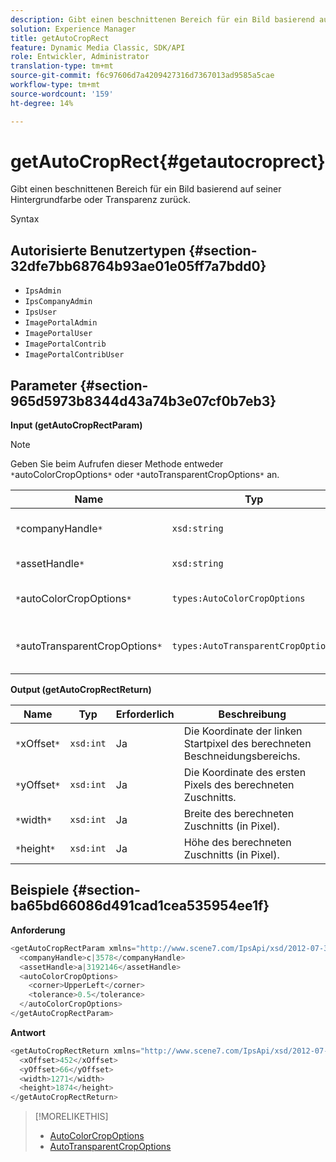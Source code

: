 ```yaml
---
description: Gibt einen beschnittenen Bereich für ein Bild basierend auf seiner Hintergrundfarbe oder Transparenz zurück.
solution: Experience Manager
title: getAutoCropRect
feature: Dynamic Media Classic, SDK/API
role: Entwickler, Administrator
translation-type: tm+mt
source-git-commit: f6c97606d7a4209427316d7367013ad9585a5cae
workflow-type: tm+mt
source-wordcount: '159'
ht-degree: 14%

---
```



# getAutoCropRect{#getautocroprect}

Gibt einen beschnittenen Bereich für ein Bild basierend auf seiner Hintergrundfarbe oder Transparenz zurück.

Syntax

## Autorisierte Benutzertypen {#section-32dfe7bb68764b93ae01e05ff7a7bdd0}

* `IpsAdmin`
* `IpsCompanyAdmin`
* `IpsUser`
* `ImagePortalAdmin`
* `ImagePortalUser`
* `ImagePortalContrib`
* `ImagePortalContribUser`

## Parameter {#section-965d5973b8344d43a74b3e07cf0b7eb3}

**Input (getAutoCropRectParam)**

>[!NOTE]
>
>Geben Sie beim Aufrufen dieser Methode entweder `*`autoColorCropOptions`*` oder `*`autoTransparentCropOptions`*` an.

| Name | Typ | Erforderlich | Beschreibung |
|---|---|---|---|
| `*`companyHandle`*` | `xsd:string` | Ja | Der Griff zur Firma mit dem Asset, mit dem Sie arbeiten möchten. |
| `*`assetHandle`*` | `xsd:string` | Ja | Das Handle des Assets, mit dem Sie arbeiten möchten. |
| `*`autoColorCropOptions`*` | `types:AutoColorCropOptions` | Nein | Beschneidungsrechteck anhand der Farbe berechnen. Siehe [AutoColorCropOptions](../../../types/c-data-types/r-auto-color-crop-options.md#reference-976c3a1f8e47473cae016a4e9e09e4a6). |
| `*`autoTransparentCropOptions`*` | `types:AutoTransparentCropOptions` | Nein | Beschneidungsrechteck basierend auf Transparenz berechnen. Siehe [AutoTransparentCropOptions](../../../types/c-data-types/r-auto-transparent-crop-options.md#reference-f4460b3bdf814f4c85e4f097ea4e6e2b). |

**Output (getAutoCropRectReturn)**

| Name | Typ | Erforderlich | Beschreibung |
|---|---|---|---|
| `*`xOffset`*` | `xsd:int` | Ja | Die Koordinate der linken Startpixel des berechneten Beschneidungsbereichs. |
| `*`yOffset`*` | `xsd:int` | Ja | Die Koordinate des ersten Pixels des berechneten Zuschnitts. |
| `*`width`*` | `xsd:int` | Ja | Breite des berechneten Zuschnitts (in Pixel). |
| `*`height`*` | `xsd:int` | Ja | Höhe des berechneten Zuschnitts (in Pixel). |

## Beispiele {#section-ba65bd66086d491cad1cea535954ee1f}

**Anforderung**

```java
<getAutoCropRectParam xmlns="http://www.scene7.com/IpsApi/xsd/2012-07-31-beta">
  <companyHandle>c|3578</companyHandle>
  <assetHandle>a|3192146</assetHandle>
  <autoColorCropOptions>
    <corner>UpperLeft</corner>
    <tolerance>0.5</tolerance>
  </autoColorCropOptions>
</getAutoCropRectParam>
```

**Antwort**

```java
<getAutoCropRectReturn xmlns="http://www.scene7.com/IpsApi/xsd/2012-07-31-beta">
  <xOffset>452</xOffset>
  <yOffset>66</yOffset>
  <width>1271</width>
  <height>1874</height>
</getAutoCropRectReturn>
```

>[!MORELIKETHIS]
>
>* [AutoColorCropOptions](../../../types/c-data-types/r-auto-color-crop-options.md#reference-976c3a1f8e47473cae016a4e9e09e4a6)
>* [AutoTransparentCropOptions](../../../types/c-data-types/r-auto-transparent-crop-options.md#reference-f4460b3bdf814f4c85e4f097ea4e6e2b)

